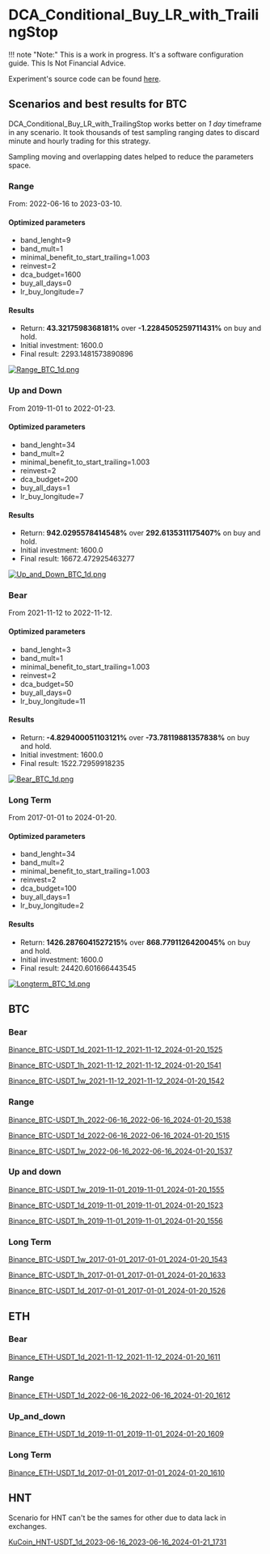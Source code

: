 # DCA_Conditional_Buy_LR_with_TrailingStop

!!! note "Note:" 
    This is a work in progress. It's a software configuration guide. This Is Not Financial Advice.

Experiment's source code can be found [here](https://github.com/Pasta-fantasia/backtesting_notebooks).

## Scenarios and best results for BTC

DCA_Conditional_Buy_LR_with_TrailingStop works better on _1 day_ timeframe in any scenario. It took thousands of test sampling ranging dates to discard minute and hourly trading for this strategy.

Sampling moving and overlapping dates helped to reduce the parameters space.  

### Range

From: 2022-06-16 to 2023-03-10.

#### Optimized parameters

- band_lenght=9
- band_mult=1
- minimal_benefit_to_start_trailing=1.003
- reinvest=2
- dca_budget=1600
- buy_all_days=0
- lr_buy_longitude=7

#### Results

- Return: **43.3217598368181%** over **-1.2284505259711431%** on buy and hold.
- Initial investment: 1600.0
- Final result: 2293.1481573890896

[![Range_BTC_1d.png](scenarios/Range_BTC_1d.png)](/03_strategies/DCA_Conditional_Buy_LR_with_TrailingStop/Range/Binance_BTC-USDT_1d_2022-06-16_2022-06-16_2024-01-20_1515/bt_interactive_plot.html)


### Up and Down

From 2019-11-01 to 2022-01-23.

#### Optimized parameters

- band_lenght=34
- band_mult=2
- minimal_benefit_to_start_trailing=1.003
- reinvest=2
- dca_budget=200
- buy_all_days=1
- lr_buy_longitude=7

#### Results

- Return: **942.0295578414548%** over **292.6135311175407%** on buy and hold.
- Initial investment: 1600.0
- Final result: 16672.472925463277

[![Up_and_Down_BTC_1d.png](scenarios/Up_and_Down_BTC_1d.png)](/03_strategies/DCA_Conditional_Buy_LR_with_TrailingStop/Up_and_down/Binance_BTC-USDT_1d_2019-11-01_2019-11-01_2024-01-20_1523/bt_interactive_plot.html)

### Bear

From 2021-11-12 to 2022-11-12.

#### Optimized parameters

- band_lenght=3
- band_mult=1
- minimal_benefit_to_start_trailing=1.003
- reinvest=2
- dca_budget=50
- buy_all_days=0
- lr_buy_longitude=11

#### Results

- Return: **-4.829400051103121%** over **-73.78119881357838%** on buy and hold.
- Initial investment: 1600.0
- Final result: 1522.72959918235

[![Bear_BTC_1d.png](scenarios/Bear_BTC_1d.png)](/03_strategies/DCA_Conditional_Buy_LR_with_TrailingStop/Bear/Binance_BTC-USDT_1d_2021-11-12_2021-11-12_2024-01-20_1525/bt_interactive_plot.html)


### Long Term

From 2017-01-01 to 2024-01-20.

#### Optimized parameters

- band_lenght=34
- band_mult=2
- minimal_benefit_to_start_trailing=1.003
- reinvest=2
- dca_budget=100
- buy_all_days=1
- lr_buy_longitude=2

#### Results

- Return: **1426.2876041527215%** over **868.7791126420045%** on buy and hold.
- Initial investment: 1600.0
- Final result: 24420.601666443545

[![Longterm_BTC_1d.png](scenarios/Longterm_BTC_1d.png)](/03_strategies/DCA_Conditional_Buy_LR_with_TrailingStop/LongTerm/Binance_BTC-USDT_1d_2017-01-01_2017-01-01_2024-01-20_1526/bt_interactive_plot.html)



## BTC

### Bear

[Binance_BTC-USDT_1d_2021-11-12_2021-11-12_2024-01-20_1525](Bear/Binance_BTC-USDT_1d/index.md)

[Binance_BTC-USDT_1h_2021-11-12_2021-11-12_2024-01-20_1541](Bear/Binance_BTC-USDT_1h_2021-11-12_2021-11-12_2024-01-20_1541/index.md)

[Binance_BTC-USDT_1w_2021-11-12_2021-11-12_2024-01-20_1542](Bear/Binance_BTC-USDT_1w_2021-11-12_2021-11-12_2024-01-20_1542/index.md)

### Range

[Binance_BTC-USDT_1h_2022-06-16_2022-06-16_2024-01-20_1538](Range/Binance_BTC-USDT_1h_2022-06-16_2022-06-16_2024-01-20_1538/index.md)

[Binance_BTC-USDT_1d_2022-06-16_2022-06-16_2024-01-20_1515](Range/Binance_BTC-USDT_1d_2022-06-16_2022-06-16_2024-01-20_1515/index.md)

[Binance_BTC-USDT_1w_2022-06-16_2022-06-16_2024-01-20_1537](Range/Binance_BTC-USDT_1w_2022-06-16_2022-06-16_2024-01-20_1537/index.md)

### Up and down

[Binance_BTC-USDT_1w_2019-11-01_2019-11-01_2024-01-20_1555](Up_and_down/Binance_BTC-USDT_1w_2019-11-01_2019-11-01_2024-01-20_1555/index.md)

[Binance_BTC-USDT_1d_2019-11-01_2019-11-01_2024-01-20_1523](Up_and_down/Binance_BTC-USDT_1d_2019-11-01_2019-11-01_2024-01-20_1523/index.md)

[Binance_BTC-USDT_1h_2019-11-01_2019-11-01_2024-01-20_1556](Up_and_down/Binance_BTC-USDT_1h_2019-11-01_2019-11-01_2024-01-20_1556/index.md)

### Long Term

[Binance_BTC-USDT_1w_2017-01-01_2017-01-01_2024-01-20_1543](LongTerm/Binance_BTC-USDT_1w_2017-01-01_2017-01-01_2024-01-20_1543/index.md)

[Binance_BTC-USDT_1h_2017-01-01_2017-01-01_2024-01-20_1633](LongTerm/Binance_BTC-USDT_1h_2017-01-01_2017-01-01_2024-01-20_1633/index.md)

[Binance_BTC-USDT_1d_2017-01-01_2017-01-01_2024-01-20_1526](LongTerm/Binance_BTC-USDT_1d_2017-01-01_2017-01-01_2024-01-20_1526/index.md)


## ETH

### Bear

[Binance_ETH-USDT_1d_2021-11-12_2021-11-12_2024-01-20_1611](Bear/Binance_ETH-USDT_1d_2021-11-12_2021-11-12_2024-01-20_1611/index.md)

### Range

[Binance_ETH-USDT_1d_2022-06-16_2022-06-16_2024-01-20_1612](Range/Binance_ETH-USDT_1d_2022-06-16_2022-06-16_2024-01-20_1612/index.md)

### Up_and_down

[Binance_ETH-USDT_1d_2019-11-01_2019-11-01_2024-01-20_1609](Up_and_down/Binance_ETH-USDT_1d_2019-11-01_2019-11-01_2024-01-20_1609/index.md)

### Long Term
[Binance_ETH-USDT_1d_2017-01-01_2017-01-01_2024-01-20_1610](LongTerm/Binance_ETH-USDT_1d_2017-01-01_2017-01-01_2024-01-20_1610/index.md)

## HNT

Scenario for HNT can't be the sames for other due to data lack in exchanges.

[KuCoin_HNT-USDT_1d_2023-06-16_2023-06-16_2024-01-21_1731](HNT/KuCoin_HNT-USDT_1d_2023-06-16_2023-06-16_2024-01-21_1731/index.md)
